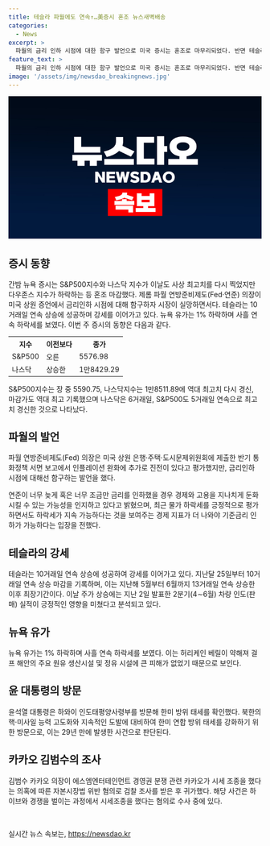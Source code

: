 ```yaml
---
title: 테슬라 파월에도 연속↑…美증시 혼조 뉴스새벽배송
categories:
  - News
excerpt: >
  파월의 금리 인하 시점에 대한 함구 발언으로 미국 증시는 혼조로 마무리되었다. 반면 테슬라는 10일 연속 상승을 기록했고, 뉴욕 유가는 조용한 허리케인과 관련해 하락했다. 한편 윤 대통령은 하와이 인태사령부를 방문하며 한미 방위 태세를 확인했으며, 카카오 김범수 의장은 경영권 분쟁 관련 검찰 조사를 받고 귀가했다. S&P500와 나스닥은 역대 최고치를 경신하며 주목받았다. (150자)
feature_text: >
  파월의 금리 인하 시점에 대한 함구 발언으로 미국 증시는 혼조로 마무리되었다. 반면 테슬라는 10일 연속 상승을 기록했고, 뉴욕 유가는 조용한 허리케인과 관련해 하락했다. 한편 윤 대통령은 하와이 인태사령부를 방문하며 한미 방위 태세를 확인했으며, 카카오 김범수 의장은 경영권 분쟁 관련 검찰 조사를 받고 귀가했다. S&P500와 나스닥은 역대 최고치를 경신하며 주목받았다. (150자)
image: '/assets/img/newsdao_breakingnews.jpg'
---
```


<p><img src="/assets/img/newsdao_breakingnews.jpg" alt="ranknews 속보" /></p>

<h2 data-ke-size="size26">증시 동향</h2>

<p data-ke-size="size16">간밤 뉴욕 증시는 S&P500지수와 나스닥 지수가 이날도 사상 최고치를 다시 찍었지만 다우존스 지수가 하락하는 등 혼조 마감했다. 제롬 파월 연방준비제도(Fed·연준) 의장이 미국 상원 증언에서 금리인하 시점에 대해 함구하자 시장이 실망하면서다. 테슬라는 10거래일 연속 상승에 성공하며 강세를 이어가고 있다. 뉴욕 유가는 1% 하락하며 사흘 연속 하락세를 보였다. 이번 주 증시의 동향은 다음과 같다.</p>

<table>
  <tr>
    <th>지수</th>
    <th>이전보다</th>
    <th>종가</th>
  </tr>
  <tr>
    <td>S&P500</td>
    <td>오른</td>
    <td>5576.98</td>
  </tr>
  <tr>
    <td>나스닥</td>
    <td>상승한</td>
    <td>1만8429.29</td>
  </tr>
</table>

<p data-ke-size="size16">S&P500지수는 장 중 5590.75, 나스닥지수는 1만8511.89에 역대 최고치 다시 경신, 마감가도 역대 최고 기록했으며 나스닥은 6거래일, S&P500도 5거래일 연속으로 최고치 경신한 것으로 나타났다.</p>

<h2 data-ke-size="size26">파월의 발언</h2>

<p data-ke-size="size16">파월 연방준비제도(Fed) 의장은 미국 상원 은행·주택·도시문제위원회에 제출한 반기 통화정책 서면 보고에서 인플레이션 완화에 추가로 진전이 있다고 평가했지만, 금리인하 시점에 대해선 함구하는 발언을 했다.</p>

<p data-ke-size="size16">연준이 너무 늦게 혹은 너무 조금만 금리를 인하했을 경우 경제와 고용을 지나치게 둔화시킬 수 있는 가능성을 인지하고 있다고 밝혔으며, 최근 물가 하락세를 긍정적으로 평가하면서도 하락세가 지속 가능하다는 것을 보여주는 경제 지표가 더 나와야 기준금리 인하가 가능하다는 입장을 전했다.</p>

<h2 data-ke-size="size26">테슬라의 강세</h2>

<p data-ke-size="size16">테슬라는 10거래일 연속 상승에 성공하여 강세를 이어가고 있다. 지난달 25일부터 10거래일 연속 상승 마감을 기록하며, 이는 지난해 5월부터 6월까지 13거래일 연속 상승한 이후 최장기간이다. 이날 주가 상승에는 지난 2일 발표한 2분기(4∼6월) 차량 인도(판매) 실적이 긍정적인 영향을 미쳤다고 분석되고 있다.</p>

<h2 data-ke-size="size26">뉴욕 유가</h2>

<p data-ke-size="size16">뉴욕 유가는 1% 하락하며 사흘 연속 하락세를 보였다. 이는 허리케인 베릴이 약해져 걸프 해안의 주요 원유 생산시설 및 정유 시설에 큰 피해가 없었기 때문으로 보인다.</p>

<h2 data-ke-size="size26">윤 대통령의 방문</h2>

<p data-ke-size="size16">윤석열 대통령은 하와이 인도태평양사령부를 방문해 한미 방위 태세를 확인했다. 북한의 핵·미사일 능력 고도화와 지속적인 도발에 대비하여 한미 연합 방위 태세를 강화하기 위한 방문으로, 이는 29년 만에 발생한 사건으로 판단된다.</p>

<h2 data-ke-size="size26">카카오 김범수의 조사</h2>

<p data-ke-size="size16">김범수 카카오 의장이 에스엠엔터테인먼트 경영권 분쟁 관련 카카오가 시세 조종을 했다는 의혹에 따른 자본시장법 위반 혐의로 검찰 조사를 받은 후 귀가했다. 해당 사건은 하이브와 경쟁을 벌이는 과정에서 시세조종을 했다는 혐의로 수사 중에 있다.</p>

<p data-ke-size="size16">&nbsp;</p>
실시간 뉴스 속보는, <a href="https://newsdao.kr" rel="dofollow">https://newsdao.kr</a>


